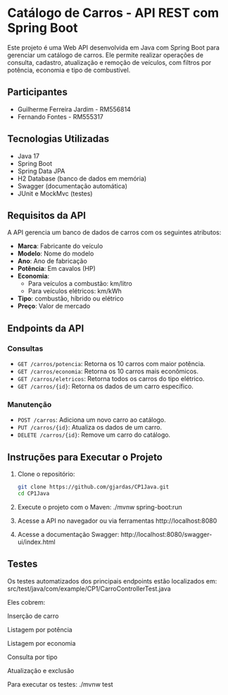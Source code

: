 # Catálogo de Carros - API REST com Spring Boot

Este projeto é uma Web API desenvolvida em Java com Spring Boot para gerenciar um catálogo de carros. Ele permite realizar operações de consulta, cadastro, atualização e remoção de veículos, com filtros por potência, economia e tipo de combustível.

## Participantes

- Guilherme Ferreira Jardim - RM556814
- Fernando Fontes - RM555317

## Tecnologias Utilizadas

- Java 17
- Spring Boot
- Spring Data JPA
- H2 Database (banco de dados em memória)
- Swagger (documentação automática)
- JUnit e MockMvc (testes)

## Requisitos da API

A API gerencia um banco de dados de carros com os seguintes atributos:

- **Marca**: Fabricante do veículo
- **Modelo**: Nome do modelo
- **Ano**: Ano de fabricação
- **Potência**: Em cavalos (HP)
- **Economia**:
  - Para veículos a combustão: km/litro
  - Para veículos elétricos: km/kWh
- **Tipo**: combustão, híbrido ou elétrico
- **Preço**: Valor de mercado

## Endpoints da API

### Consultas

- `GET /carros/potencia`: Retorna os 10 carros com maior potência.
- `GET /carros/economia`: Retorna os 10 carros mais econômicos.
- `GET /carros/eletricos`: Retorna todos os carros do tipo elétrico.
- `GET /carros/{id}`: Retorna os dados de um carro específico.

### Manutenção

- `POST /carros`: Adiciona um novo carro ao catálogo.
- `PUT /carros/{id}`: Atualiza os dados de um carro.
- `DELETE /carros/{id}`: Remove um carro do catálogo.

## Instruções para Executar o Projeto

1. Clone o repositório:
   ```bash
   git clone https://github.com/gjardas/CP1Java.git
   cd CP1Java
   
2. Execute o projeto com o Maven:
./mvnw spring-boot:run

3. Acesse a API no navegador ou via ferramentas
http://localhost:8080

4. Acesse a documentação Swagger:
   http://localhost:8080/swagger-ui/index.html

## Testes
Os testes automatizados dos principais endpoints estão localizados em: src/test/java/com/example/CP1/CarroControllerTest.java

Eles cobrem:

Inserção de carro

Listagem por potência

Listagem por economia

Consulta por tipo

Atualização e exclusão

Para executar os testes: ./mvnw test